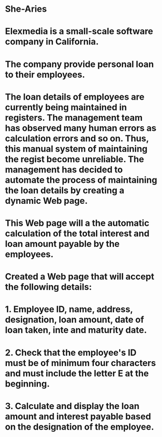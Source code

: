 # She-Aries
# Elexmedia is a small-scale software company in California.
# The company provide personal loan to their employees. 
# The loan details of employees are currently being maintained in registers. The management team has observed many human errors as calculation errors and so on. Thus, this manual system of maintaining the regist become unreliable. The management has decided to automate the process of maintaining the loan details by creating a dynamic Web page.
# This Web page will a the automatic calculation of the total interest and loan amount payable by the employees.
# Created a Web page that will accept the following details:
# 1. Employee ID, name, address, designation, loan amount, date of loan taken, inte and maturity date.

# 2. Check that the employee's ID must be of minimum four characters and must include the letter E at the beginning.

# 3. Calculate and display the loan amount and interest payable based on the designation of the  employee.
